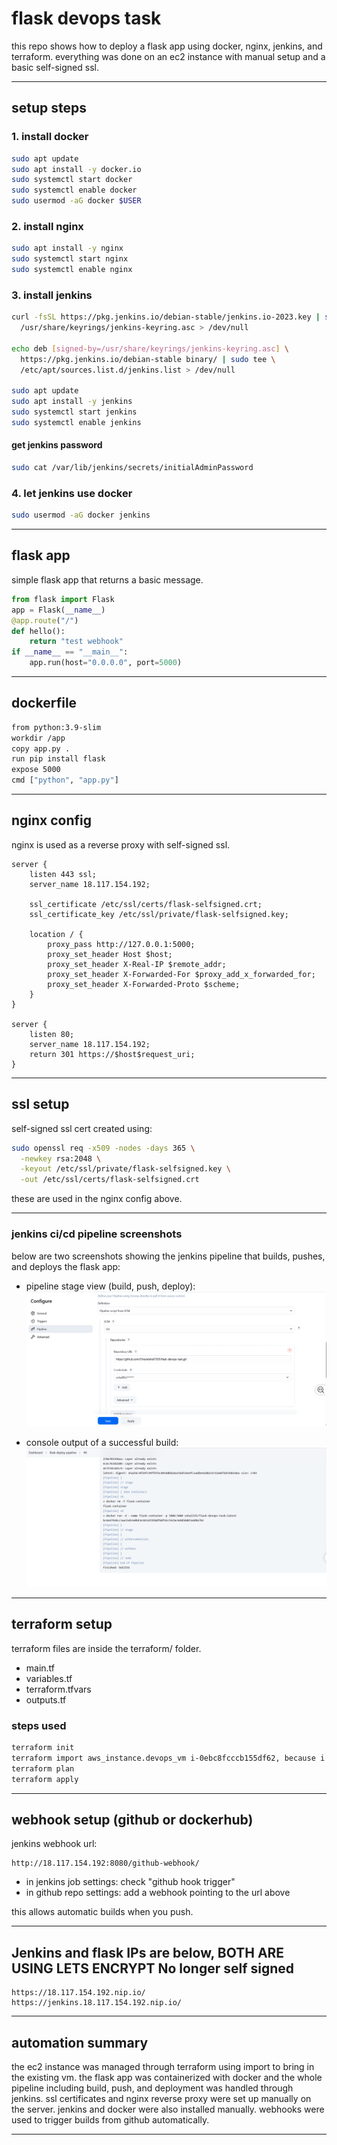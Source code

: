 # flask devops task

this repo shows how to deploy a flask app using docker, nginx, jenkins, and terraform. everything was done on an ec2 instance with manual setup and a basic self-signed ssl.

---



## setup steps

### 1. install docker

```bash
sudo apt update
sudo apt install -y docker.io
sudo systemctl start docker
sudo systemctl enable docker
sudo usermod -aG docker $USER
```

### 2. install nginx

```bash
sudo apt install -y nginx
sudo systemctl start nginx
sudo systemctl enable nginx
```

### 3. install jenkins

```bash
curl -fsSL https://pkg.jenkins.io/debian-stable/jenkins.io-2023.key | sudo tee \
  /usr/share/keyrings/jenkins-keyring.asc > /dev/null

echo deb [signed-by=/usr/share/keyrings/jenkins-keyring.asc] \
  https://pkg.jenkins.io/debian-stable binary/ | sudo tee \
  /etc/apt/sources.list.d/jenkins.list > /dev/null

sudo apt update
sudo apt install -y jenkins
sudo systemctl start jenkins
sudo systemctl enable jenkins
```

#### get jenkins password

```bash
sudo cat /var/lib/jenkins/secrets/initialAdminPassword
```

### 4. let jenkins use docker

```bash
sudo usermod -aG docker jenkins
```

---

## flask app

simple flask app that returns a basic message.

```python
from flask import Flask
app = Flask(__name__)
@app.route("/")
def hello():
    return "test webhook"
if __name__ == "__main__":
    app.run(host="0.0.0.0", port=5000)
```

---

## dockerfile

```dockerfile
from python:3.9-slim
workdir /app
copy app.py .
run pip install flask
expose 5000
cmd ["python", "app.py"]
```

---

## nginx config

nginx is used as a reverse proxy with self-signed ssl.

```nginx
server {
    listen 443 ssl;
    server_name 18.117.154.192;

    ssl_certificate /etc/ssl/certs/flask-selfsigned.crt;
    ssl_certificate_key /etc/ssl/private/flask-selfsigned.key;

    location / {
        proxy_pass http://127.0.0.1:5000;
        proxy_set_header Host $host;
        proxy_set_header X-Real-IP $remote_addr;
        proxy_set_header X-Forwarded-For $proxy_add_x_forwarded_for;
        proxy_set_header X-Forwarded-Proto $scheme;
    }
}

server {
    listen 80;
    server_name 18.117.154.192;
    return 301 https://$host$request_uri;
}
```

---

## ssl setup

self-signed ssl cert created using:

```bash
sudo openssl req -x509 -nodes -days 365 \
  -newkey rsa:2048 \
  -keyout /etc/ssl/private/flask-selfsigned.key \
  -out /etc/ssl/certs/flask-selfsigned.crt
```

these are used in the nginx config above.

---

### jenkins ci/cd pipeline screenshots

below are two screenshots showing the jenkins pipeline that builds, pushes, and deploys the flask app:

* pipeline stage view (build, push, deploy):
  ![pipeline step 1](screenshots/pipeline1.png)

* console output of a successful build:
  ![pipeline step 2](screenshots/pipeline2.png)

---

## terraform setup

terraform files are inside the terraform/ folder.

* main.tf
* variables.tf
* terraform.tfvars
* outputs.tf

### steps used

```bash
terraform init
terraform import aws_instance.devops_vm i-0ebc8fcccb155df62, because i had done 1 change outside of the terrafoorm state so i had to import it again making sure it matches
terraform plan
terraform apply
```

---

## webhook setup (github or dockerhub)

jenkins webhook url:

```
http://18.117.154.192:8080/github-webhook/
```

* in jenkins job settings: check "github hook trigger"
* in github repo settings: add a webhook pointing to the url above

this allows automatic builds when you push.

---
## Jenkins and flask IPs are below, BOTH ARE USING LETS ENCRYPT No longer self signed
```
https://18.117.154.192.nip.io/
https://jenkins.18.117.154.192.nip.io/
```
---

## automation summary

the ec2 instance was managed through terraform using import to bring in the existing vm. the flask app was containerized with docker and the whole pipeline including build, push, and deployment was handled through jenkins. ssl certificates and nginx reverse proxy were set up manually on the server. jenkins and docker were also installed manually. webhooks were used to trigger builds from github automatically.

---



